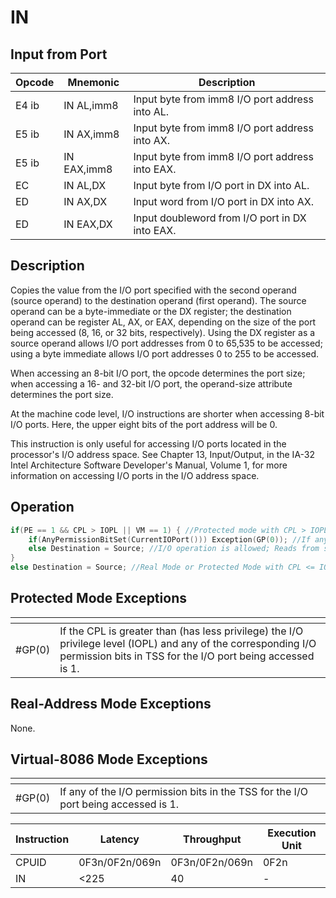# IN
 
## Input from Port
 
 
|Opcode|Mnemonic|Description|
|-|-|-|
|E4 ib|IN AL,imm8|Input byte from imm8 I/O port address into AL.|
|E5 ib|IN AX,imm8|Input byte from imm8 I/O port address into AX.|
|E5 ib|IN EAX,imm8|Input byte from imm8 I/O port address into EAX.|
|EC|IN AL,DX|Input byte from I/O port in DX into AL.|
|ED|IN AX,DX|Input word from I/O port in DX into AX.|
|ED|IN EAX,DX|Input doubleword from I/O port in DX into EAX.|
 
## Description
 
Copies the value from the I/O port specified with the second operand (source operand) to the destination operand (first operand). The source operand can be a byte-immediate or the DX register; the destination operand can be register AL, AX, or EAX, depending on the size of the port being accessed (8, 16, or 32 bits, respectively). Using the DX register as a source operand allows I/O port addresses from 0 to 65,535 to be accessed; using a byte immediate allows I/O port addresses 0 to 255 to be accessed.
 
When accessing an 8-bit I/O port, the opcode determines the port size; when accessing a 16- and 32-bit I/O port, the operand-size attribute determines the port size.
 
At the machine code level, I/O instructions are shorter when accessing 8-bit I/O ports. Here, the upper eight bits of the port address will be 0.
 
This instruction is only useful for accessing I/O ports located in the processor's I/O address space. See Chapter 13, Input/Output, in the IA-32 Intel Architecture Software Developer's Manual, Volume 1, for more information on accessing I/O ports in the I/O address space.
 
 
## Operation
 
```c
if(PE == 1 && CPL > IOPL || VM == 1) { //Protected mode with CPL > IOPL or virtual-8086 mode
	if(AnyPermissionBitSet(CurrentIOPort())) Exception(GP(0)); //If any I/O Permission Bit for I/O port being accessed == 1 the I/O operation is not allowed
	else Destination = Source; //I/O operation is allowed; Reads from selected I/O port
}
else Destination = Source; //Real Mode or Protected Mode with CPL <= IOPL; Reads from selected I/O port

```
 
 
## Protected Mode Exceptions
 
|[]()||
|-|-|
|#GP(0)|If the CPL is greater than (has less privilege) the I/O privilege level (IOPL) and any of the corresponding I/O permission bits in TSS for the I/O port being accessed is 1.|
 
## Real-Address Mode Exceptions
 
None.
 
## Virtual-8086 Mode Exceptions
 
|[]()||
|-|-|
|#GP(0)|If any of the I/O permission bits in the TSS for the I/O port being accessed is 1.|
 
|Instruction|Latency|Throughput|Execution Unit|
|-|-|-|-|
|CPUID|0F3n/0F2n/069n|0F3n/0F2n/069n|0F2n|
|IN|<225|40|-|
